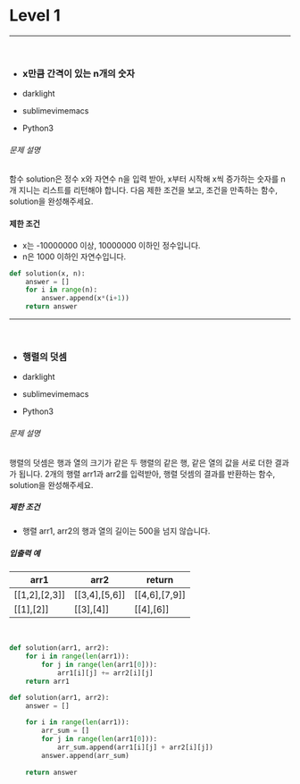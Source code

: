 # Level 1

---

​																									

- ### x만큼 간격이 있는 n개의 숫자

- darklight

- sublimevimemacs

- Python3 

###### 문제 설명

함수 solution은 정수 x와 자연수 n을 입력 받아, x부터 시작해 x씩 증가하는 숫자를 n개 지니는 리스트를 리턴해야 합니다. 다음 제한 조건을 보고, 조건을 만족하는 함수, solution을 완성해주세요.

#### 제한 조건

- x는 -10000000 이상, 10000000 이하인 정수입니다.
- n은 1000 이하인 자연수입니다.



```python
def solution(x, n):
    answer = []
    for i in range(n):
        answer.append(x*(i+1))
    return answer
```

---

​												

- ### 행렬의 덧셈
- darklight

- sublimevimemacs

- Python3 

###### 문제 설명

행렬의 덧셈은 행과 열의 크기가 같은 두 행렬의 같은 행, 같은 열의 값을 서로 더한 결과가 됩니다. 2개의 행렬 arr1과 arr2를 입력받아, 행렬 덧셈의 결과를 반환하는 함수, solution을 완성해주세요.

##### 제한 조건

- 행렬 arr1, arr2의 행과 열의 길이는 500을 넘지 않습니다.

##### 입출력 예

| arr1          | arr2          | return        |
| ------------- | ------------- | ------------- |
| [[1,2],[2,3]] | [[3,4],[5,6]] | [[4,6],[7,9]] |
| [[1],[2]]     | [[3],[4]]     | [[4],[6]]     |

​													

```python
def solution(arr1, arr2):
    for i in range(len(arr1)):
        for j in range(len(arr1[0])):
            arr1[i][j] += arr2[i][j]      
    return arr1
```

```python
def solution(arr1, arr2):
    answer = []
    
    for i in range(len(arr1)):
        arr_sum = []
        for j in range(len(arr1[0])):
            arr_sum.append(arr1[i][j] + arr2[i][j])
        answer.append(arr_sum)
            
    return answer
```

